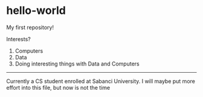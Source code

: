 # hello-world
My first repository!

Interests?
1. Computers
2. Data
3. Doing interesting things with Data and Computers

---
Currently a CS student enrolled at Sabanci University.
I will maybe put more effort into this file, but now is not the time

